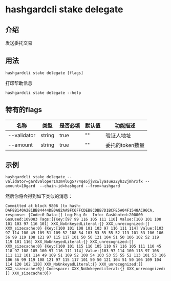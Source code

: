 # hashgardcli stake delegate

## 介绍

发送委托交易

## 用法

```
hashgardcli stake delegate [flags]
```

打印帮助信息
```
hashgardcli stake delegate --help
```

## 特有的flags

| 名称                | 类型   | 是否必填 | 默认值   | 功能描述         |
| --------------------| -----  | -------- | -------- | ---------------- |
| --validator | string | true     | ""       | 验证人地址 |
| --amount            | string | true     | ""       | 委托的token数量 |

## 示例

```
hashgardcli stake delegate --validator=gardvaloper1m3m4l6g5774qe5jj8cwlyasue22yh32jmhrxfx --amount=10gard  --chain-id=hashgard --from=hashgard 
```

然后你将会得到如下类似的消息：
```
Committed at block 9806 (tx hash: DAF8B140A281BB84444DE0A82AA9FC6FFCDEB8CDBB7D1BCFE5A04F1548AC96CA, response: {Code:0 Data:[] Log:Msg 0:  Info: GasWanted:200000 GasUsed:109083 Tags:[{Key:[97 99 116 105 111 110] Value:[100 101 108 101 103 97 116 101] XXX_NoUnkeyedLiteral:{} XXX_unrecognized:[] XXX_sizecache:0} {Key:[100 101 108 101 103 97 116 111 114] Value:[103 97 114 100 49 109 51 109 52 108 54 103 53 55 55 52 113 101 53 106 106 56 99 119 108 121 97 115 117 101 50 50 121 104 51 50 106 102 52 119 119 101 116] XXX_NoUnkeyedLiteral:{} XXX_unrecognized:[] XXX_sizecache:0} {Key:[100 101 115 116 105 110 97 116 105 111 110 45 118 97 108 105 100 97 116 111 114] Value:[103 97 114 100 118 97 108 111 112 101 114 49 109 51 109 52 108 54 103 53 55 55 52 113 101 53 106 106 56 99 119 108 121 97 115 117 101 50 50 121 104 51 50 106 109 104 114 120 102 120] XXX_NoUnkeyedLiteral:{} XXX_unrecognized:[] XXX_sizecache:0}] Codespace: XXX_NoUnkeyedLiteral:{} XXX_unrecognized:[] XXX_sizecache:0})


```